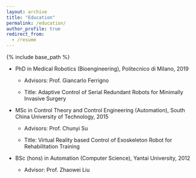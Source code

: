 ```yaml
---
layout: archive
title: "Education"
permalink: /education/
author_profile: true
redirect_from:
  - /resume
---
```


{% include base_path %}



* PhD in Medical Robotics (Bioengineering), Politecnico di Milano, 2019
  
    * Advisors: Prof. Giancarlo Ferrigno 
    
    * Title: Adaptive Control of Serial Redundant Robots for Minimally Invasive Surgery
    
* MSc in Control Theory and Control Engineering (Automation), South China University of Technology, 2015

    * Advisors: Prof. Chunyi Su
    
    * Title: Virtual Reality based Control of Exoskeleton Robot for Rehabilitation Training
    
* BSc (hons) in Automation (Computer Science), Yantai University, 2012
 
    * Advisor: Prof. Zhaowei Liu


